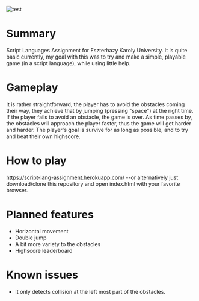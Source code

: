 ![test](https://user-images.githubusercontent.com/90963885/147568823-e4bc66d5-cf61-454a-b610-1cb9ccd77fb4.gif)
# Summary
Script Languages Assignment for Eszterhazy Karoly University. It is quite basic currently, my goal with this was to try and make a simple, playable game (in a script language), while using little help.
# Gameplay
It is rather straightforward, the player has to avoid the obstacles coming their way, they achieve that by jumping (pressing "space") at the right time. If the player fails to avoid an obstacle, the game is over. As time passes by, the obstacles will approach the player faster, thus the game will get harder and harder. The player's goal is survive for as long as possible, and to try and beat their own highscore.
# How to play
https://script-lang-assignment.herokuapp.com/ --or alternatively just download/clone this repository and open index.html with your favorite browser.
# Planned features
- Horizontal movement
- Double jump
- A bit more variety to the obstacles
- Highscore leaderboard
# Known issues
- It only detects collision at the left most part of the obstacles.
